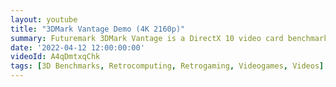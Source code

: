 ```yaml
---
layout: youtube
title: "3DMark Vantage Demo (4K 2160p)"
summary: Futuremark 3DMark Vantage is a DirectX 10 video card benchmark test for Windows Vista. It includes the Jane Nash and New Calico graphics tests, an AI test, a physics test and six feature tests.
date: '2022-04-12 12:00:00:00'
videoId: A4qDmtxqChk
tags: [3D Benchmarks, Retrocomputing, Retrogaming, Videogames, Videos]
---
```


